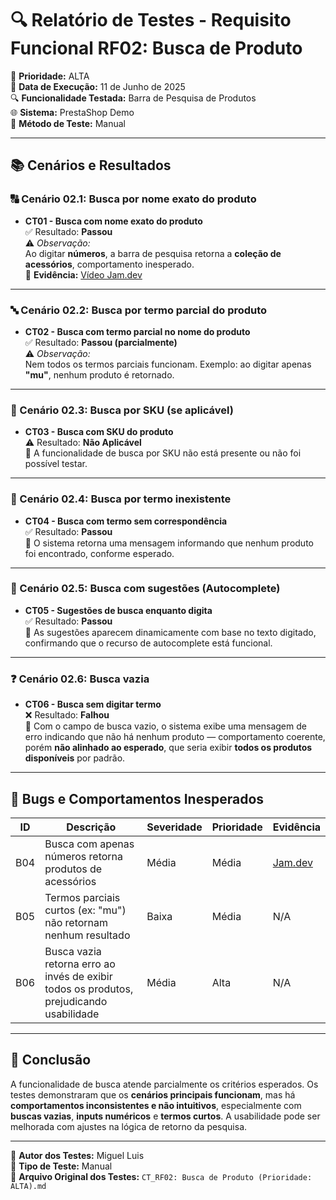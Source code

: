 # 🔍 Relatório de Testes - Requisito Funcional RF02: Busca de Produto

📌 **Prioridade:** ALTA  
📅 **Data de Execução:** 11 de Junho de 2025  
🔍 **Funcionalidade Testada:** Barra de Pesquisa de Produtos  
🌐 **Sistema:** PrestaShop Demo  
🔧 **Método de Teste:** Manual  

---

## 📚 Cenários e Resultados

### 🔠 Cenário 02.1: Busca por nome exato do produto
- **CT01 - Busca com nome exato do produto**  
  ✅ Resultado: **Passou**  
  ⚠️ *Observação:*  
  Ao digitar **números**, a barra de pesquisa retorna a **coleção de acessórios**, comportamento inesperado.  
  🎥 **Evidência:** [Vídeo Jam.dev](https://jam.dev/c/ea4ffcc2-a71f-40a6-b8a4-44d3c07604b9)

---

### 🔤 Cenário 02.2: Busca por termo parcial do produto
- **CT02 - Busca com termo parcial no nome do produto**  
  ✅ Resultado: **Passou (parcialmente)**  
  ⚠️ *Observação:*  
  Nem todos os termos parciais funcionam. Exemplo: ao digitar apenas **"mu"**, nenhum produto é retornado.

---

### 🔢 Cenário 02.3: Busca por SKU (se aplicável)
- **CT03 - Busca com SKU do produto**  
  ⚠️ Resultado: **Não Aplicável**  
  📌 A funcionalidade de busca por SKU não está presente ou não foi possível testar.

---

### 🚫 Cenário 02.4: Busca por termo inexistente
- **CT04 - Busca com termo sem correspondência**  
  ✅ Resultado: **Passou**  
  📌 O sistema retorna uma mensagem informando que nenhum produto foi encontrado, conforme esperado.

---

### 🧠 Cenário 02.5: Busca com sugestões (Autocomplete)
- **CT05 - Sugestões de busca enquanto digita**  
  ✅ Resultado: **Passou**  
  📌 As sugestões aparecem dinamicamente com base no texto digitado, confirmando que o recurso de autocomplete está funcional.

---

### ❓ Cenário 02.6: Busca vazia
- **CT06 - Busca sem digitar termo**  
  ❌ Resultado: **Falhou**  
  📌 Com o campo de busca vazio, o sistema exibe uma mensagem de erro indicando que não há nenhum produto — comportamento coerente, porém **não alinhado ao esperado**, que seria exibir **todos os produtos disponíveis** por padrão.

---

## 🐞 Bugs e Comportamentos Inesperados

| ID   | Descrição                                                                                          | Severidade | Prioridade | Evidência |
|------|----------------------------------------------------------------------------------------------------|------------|------------|-----------|
| B04  | Busca com apenas números retorna produtos de acessórios                                            | Média      | Média      | [Jam.dev](https://jam.dev/c/ea4ffcc2-a71f-40a6-b8a4-44d3c07604b9) |
| B05  | Termos parciais curtos (ex: "mu") não retornam nenhum resultado                                    | Baixa      | Média      | N/A       |
| B06  | Busca vazia retorna erro ao invés de exibir todos os produtos, prejudicando usabilidade            | Média      | Alta       | N/A       |

---

## 📌 Conclusão

A funcionalidade de busca atende parcialmente os critérios esperados. Os testes demonstraram que os **cenários principais funcionam**, mas há **comportamentos inconsistentes e não intuitivos**, especialmente com **buscas vazias**, **inputs numéricos** e **termos curtos**. A usabilidade pode ser melhorada com ajustes na lógica de retorno da pesquisa.

---

👤 **Autor dos Testes:** Miguel Luis  
🧪 **Tipo de Teste:** Manual  
📂 **Arquivo Original dos Testes:** `CT_RF02: Busca de Produto (Prioridade: ALTA).md`  

